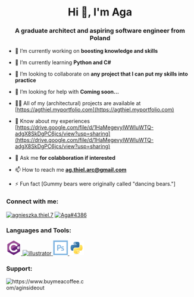 <h1 align="center">Hi 👋, I'm Aga</h1>
<h3 align="center">A graduate architect and aspiring software engineer from Poland</h3>

- 🔭 I’m currently working on **boosting knowledge and skills**

- 🌱 I’m currently learning **Python and C#**

- 👯 I’m looking to collaborate on **any project that I can put my skills into practice**

- 🤝 I’m looking for help with **Coming soon...**

- 👨‍💻 All of my (architectural) projects are available at [https://agthiel.myportfolio.com](https://agthiel.myportfolio.com)

- 📄 Know about my experiences [https://drive.google.com/file/d/1HaMegevyIWWIuWTQ-adgX8SkDgPC6jcs/view?usp=sharing](https://drive.google.com/file/d/1HaMegevyIWWIuWTQ-adgX8SkDgPC6jcs/view?usp=sharing)

- 💬 Ask me **for colabboration if interested**

- 📫 How to reach me **ag.thiel.arc@gmail.com**

- ⚡ Fun fact [Gummy bears were originally called "dancing bears."]

<h3 align="left">Connect with me:</h3>
<p align="left">
<a href="https://fb.com/agnieszka.thiel.7" target="blank"><img align="center" src="https://raw.githubusercontent.com/rahuldkjain/github-profile-readme-generator/master/src/images/icons/Social/facebook.svg" alt="agnieszka.thiel.7" height="30" width="40" /></a>
<a href="https://discord.gg/Aga#4386" target="blank"><img align="center" src="https://raw.githubusercontent.com/rahuldkjain/github-profile-readme-generator/master/src/images/icons/Social/discord.svg" alt="Aga#4386" height="30" width="40" /></a>
</p>

<h3 align="left">Languages and Tools:</h3>
<p align="left"> <a href="https://www.w3schools.com/cs/" target="_blank" rel="noreferrer"> <img src="https://raw.githubusercontent.com/devicons/devicon/master/icons/csharp/csharp-original.svg" alt="csharp" width="40" height="40"/> </a> <a href="https://www.adobe.com/in/products/illustrator.html" target="_blank" rel="noreferrer"> <img src="https://www.vectorlogo.zone/logos/adobe_illustrator/adobe_illustrator-icon.svg" alt="illustrator" width="40" height="40"/> </a> <a href="https://www.photoshop.com/en" target="_blank" rel="noreferrer"> <img src="https://raw.githubusercontent.com/devicons/devicon/master/icons/photoshop/photoshop-line.svg" alt="photoshop" width="40" height="40"/> </a> <a href="https://www.python.org" target="_blank" rel="noreferrer"> <img src="https://raw.githubusercontent.com/devicons/devicon/master/icons/python/python-original.svg" alt="python" width="40" height="40"/> </a> </p>

<h3 align="left">Support:</h3>
<p><a href="https://www.buymeacoffee.com/https://www.buymeacoffee.com/aginsideout"> <img align="left" src="https://cdn.buymeacoffee.com/buttons/v2/default-yellow.png" height="50" width="210" alt="https://www.buymeacoffee.com/aginsideout" /></a></p><br><br>
